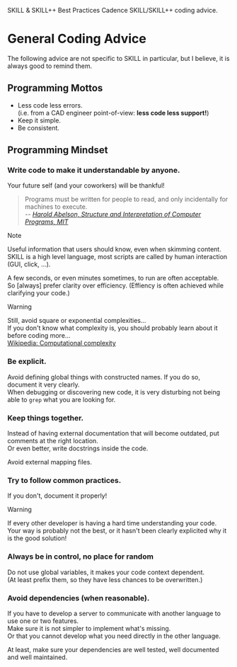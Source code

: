 SKILL & SKILL++ Best Practices
Cadence SKILL/SKILL++ coding advice.


# General Coding Advice

The following advice are not specific to SKILL in particular, but I believe, it is always good to remind them.


## Programming Mottos

- Less code less errors.  
  (i.e. from a CAD engineer point-of-view: **less code less support!**)
- Keep it simple.
- Be consistent.


## Programming Mindset

### Write code to make it understandable by anyone.

Your future self (and your coworkers) will be thankful!
  
> Programs must be written for people to read, and only incidentally for machines to execute.  
> -- <cite>[Harold Abelson, Structure and Interpretation of Computer Programs, MIT][1]</cite>

[1]: https://www.goodreads.com/quotes/9168-programs-must-be-written-for-people-to-read-and-only    

> [!NOTE]
> Useful information that users should know, even when skimming content.
> SKILL is a high level language, most scripts are called by human interaction (GUI, click, ...).  
> 
> A few seconds, or even minutes sometimes, to run are often acceptable.  
> So [always] prefer clarity over efficiency. (Effiency is often achieved while clarifying your code.)

> [!WARNING]
> Still, avoid square or exponential complexities...  
> If you don't know what complexity is, you should probably learn about it before coding more...  
> [Wikipedia: Computational complexity](https://en.wikipedia.org/wiki/Computational_complexity)

### Be explicit.

Avoid defining global things with constructed names. If you do so, document it very clearly.  
When debugging or discovering new code, it is very disturbing not being able to `grep` what you are looking for.

### Keep things together.

Instead of having external documentation that will become outdated, put comments at the right location.  
Or even better, write docstrings inside the code.

Avoid external mapping files.
  
### Try to follow common practices.

If you don't, document it properly!

> [!WARNING]
> If every other developer is having a hard time understanding your code.  
> Your way is probably not the best, or it hasn't been clearly explicited why it is the good solution!
     
### Always be in control, no place for random

   Do not use global variables, it makes your code context dependent.  
   (At least prefix them, so they have less chances to be overwritten.)

### Avoid dependencies (when reasonable).

   If you have to develop a server to communicate with another language to use one or two features.  
   Make sure it is not simpler to implement what's missing.  
   Or that you cannot develop what you need directly in the other language.
  
   At least, make sure your dependencies are well tested, well documented and well maintained.
